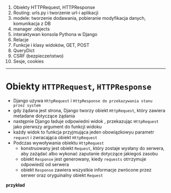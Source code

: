 
1. Obiekty HTTPRequest, HTTPResponse
2. Routing: urls.py i tworzenie url-i aplikacji
3. modele: tworzenie dodawania, pobieranie modyfikacja danych, komunikacja z DB
4. manager .objects
5. interaktywan konsola Pythona w Django
6. Relacje
7. Funkcje i klasy widoków, GET, POST
8. QueryDict
9. CSRF (bezpieczeństwo)
10. Sesje, cookies

---------
# Obiekty `HTTPRequest`, `HTTPResponse`

- Django używa `HttpRequest` i `HttpResponse do przekazywania stanu przez system`
- gdy żądana jest strona, Django tworzy obiekt `HttpRequest`, który zawiera metadane dotyczące żądania
- następnie Django ładuje odpowiedni widok , przekazując `HttpRequest` jako pierwszy argument do funkcji widoku
- każdy widok to funkcja przyjmująca jeden obowiązkowyu parametr `request` i zwracająca obiekt `HttpRequest`
- Podczas wywoływania obiektu `HttpRequest`
	- konstruowany jest obiekt `Request`, który zostaje wysłany do serwera, aby zażądać albo wykonać zaputanie dotyczące jakiegoś zasobu
	- obiekt `Response` jest generowany, kiedy `requests` otrrzymuje odpowiedź od serwera
	- obiekt `Response` zawiera wszystkie informacje zwrócone przez serwer oraz oryguinalny obiekt `Request`


**przykład**












